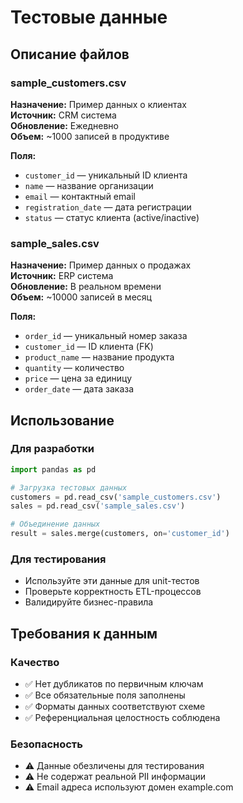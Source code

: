 # Тестовые данные

## Описание файлов

### sample_customers.csv
**Назначение:** Пример данных о клиентах  
**Источник:** CRM система  
**Обновление:** Ежедневно  
**Объем:** ~1000 записей в продуктиве  

**Поля:**
- `customer_id` — уникальный ID клиента
- `name` — название организации
- `email` — контактный email
- `registration_date` — дата регистрации
- `status` — статус клиента (active/inactive)

### sample_sales.csv
**Назначение:** Пример данных о продажах  
**Источник:** ERP система  
**Обновление:** В реальном времени  
**Объем:** ~10000 записей в месяц  

**Поля:**
- `order_id` — уникальный номер заказа
- `customer_id` — ID клиента (FK)
- `product_name` — название продукта
- `quantity` — количество
- `price` — цена за единицу
- `order_date` — дата заказа

## Использование

### Для разработки
```python
import pandas as pd

# Загрузка тестовых данных
customers = pd.read_csv('sample_customers.csv')
sales = pd.read_csv('sample_sales.csv')

# Объединение данных
result = sales.merge(customers, on='customer_id')
```

### Для тестирования
- Используйте эти данные для unit-тестов
- Проверьте корректность ETL-процессов
- Валидируйте бизнес-правила

## Требования к данным

### Качество
- ✅ Нет дубликатов по первичным ключам
- ✅ Все обязательные поля заполнены
- ✅ Форматы данных соответствуют схеме
- ✅ Референциальная целостность соблюдена

### Безопасность
- ⚠️  Данные обезличены для тестирования
- ⚠️  Не содержат реальной PII информации
- ⚠️  Email адреса используют домен example.com
